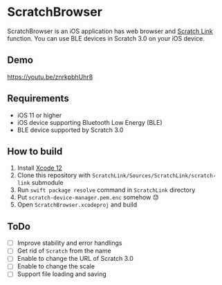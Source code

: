 # ScratchBrowser
ScratchBrowser is an iOS application has web browser and [Scratch Link](https://github.com/LLK/scratch-link) function. You can use BLE devices in Scratch 3.0 on your iOS device.

## Demo
https://youtu.be/znrkpbhUhr8

## Requirements
- iOS 11 or higher
- iOS device supporting Bluetooth Low Energy (BLE)
- BLE device supported by Scratch 3.0

## How to build
1. Install [Xcode 12](https://developer.apple.com/xcode/)
2. Clone this repository with `ScratchLink/Sources/ScratchLink/scratch-link` submodule
3. Run `swift package resolve` command in `ScratchLink` directory
4. Put `scratch-device-manager.pem.enc` somehow :sweat:
5. Open `ScratchBrowser.xcodeproj` and build

## ToDo
- [ ] Improve stability and error handlings
- [ ] Get rid of `Scratch` from the name
- [ ] Enable to change the URL of Scratch 3.0
- [ ] Enable to change the scale
- [ ] Support file loading and saving
